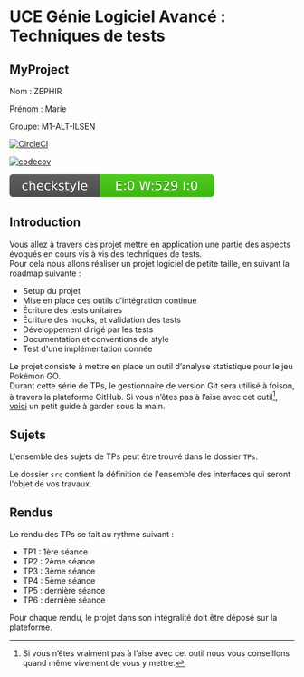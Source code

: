 # UCE Génie Logiciel Avancé : Techniques de tests

## MyProject
Nom : ZEPHIR

Prénom : Marie

Groupe: M1-ALT-ILSEN


[![CircleCI](https://circleci.com/gh/marie-zephir/ceri-m1-techniques-de-test.svg?style=svg)](https://circleci.com/gh/marie-zephir/ceri-m1-techniques-de-test)


[![codecov](https://codecov.io/gh/marie-zephir/ceri-m1-techniques-de-test/branch/master/graph/badge.svg)](https://codecov.io/gh/marie-zephir/ceri-m1-techniques-de-test)

[![Checkstyle](docs/badges/checkstyle-result.svg)](https://marie-zephir.github.io/ceri-m1-techniques-de-test/)

## Introduction

Vous allez à travers ces projet mettre en application une partie des aspects évoqués en cours vis à vis des techniques de tests.  
Pour cela nous allons réaliser un projet logiciel de petite taille, en suivant la roadmap suivante : 
- Setup du projet
- Mise en place des outils d’intégration continue
- Écriture des tests unitaires
- Écriture des mocks, et validation des tests
- Développement dirigé par les tests
- Documentation et conventions de style
- Test d'une implémentation donnée

Le projet consiste à mettre en place un outil d’analyse statistique pour le jeu Pokémon GO.  
Durant cette série de TPs, le gestionnaire de version Git sera utilisé à foison, à travers la plateforme GitHub. Si vous n’êtes pas à l’aise avec cet outil[^1], [voici](http://rogerdudler.github.io/git-guide/) un petit guide à garder sous la main.

## Sujets

L'ensemble des sujets de TPs peut être trouvé dans le dossier `TPs`.

Le dossier `src` contient la définition de l'ensemble des interfaces qui seront l'objet de vos travaux.

## Rendus

Le rendu des TPs se fait au rythme suivant :

- TP1 : 1ère séance
- TP2 : 2ème séance
- TP3 : 3ème séance
- TP4 : 5ème séance
- TP5 : dernière séance
- TP6 : dernière séance

Pour chaque rendu, le projet dans son intégralité doit être déposé sur la plateforme.

[^1]: Si vous n’êtes vraiment pas à l’aise avec cet outil nous vous conseillons quand même vivement de vous y mettre.
